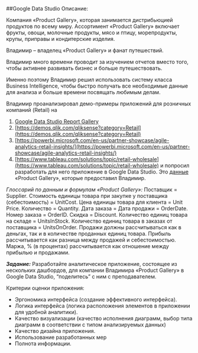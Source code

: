 ##Google Data Studio
Описание:

Компания «Product Gallery», которая занимается дистрибьюцией продуктов по всему миру. Ассортимент «Product Gallery» включает фрукты, овощи, молочные продукты, мясо и птицу, морепродукты, крупы, приправы и кондитерские изделия.

Владимир – владелец «Product Gallery» и фанат путешествий.

Владимир много времени проводит за изучением отчетов вместо того, чтобы активнее развивать бизнес и больше путешествовать.

Именно поэтому Владимир решил использовать систему класса Business Intelligence, чтобы быстро получать все необходимые данные для анализа и больше времени посвящать любимым делам.

Владимир проанализировал демо-примеры приложений для розничных компаний (Retail) на
1. [Google Data Studio Report Gallery](https://datastudio.google.com/gallery)
2. [https://demos.qlik.com/qliksense?category=Retail](https://demos.qlik.com/qliksense?category=Retail)
3. [https://powerbi.microsoft.com/en-us/partner-showcase/agile-analytics-retail-insights/](https://powerbi.microsoft.com/en-us/partner-showcase/agile-analytics-retail-insights/)
4. [https://www.tableau.com/solutions/topic/retail-wholesale](https://www.tableau.com/solutions/topic/retail-wholesale)
и попросил разработать для него приложение в Google Data Studio. Это [данные](https://github.com/AlfiyaNuri/projects2021/blob/main/m1/Product%20Gallery.xlsx) «Product Gallery», которые предоставил Владимир.

*Глоссарий по данным и формулам «Product Gallery»:*
  Поставщик = Supplier.
  Стоимость единицы товара при закупке у поставщика (себестоимость) = UnitCost.
  Цена единицы товара для клиента = Unit Price.
  Количество = Quantity.
  Дата заказа = Дата продажи = OrderDate.
  Номер заказа = OrderID.
  Скидка = Discount.
  Количество единиц товара на складе = UnitsInStock.
  Количество единиц товара в заказах от поставщика = UnitsOnOrder.
  Продажи должны рассчитываться как в деньгах, так и в количестве проданных единиц товара.
  Прибыль рассчитывается как разница между продажей и себестоимостью.
  Маржа, % (в процентах) рассчитывается как отношение между прибылью и продажами.

***Задание:***
Разработайте аналитическое приложение, состоящее из нескольких дашбордов, для компании Владимира «Product Gallery» в Google Data Studio, “поделитесь” с ним с преподавателем.

Критерии оценки приложения:
* Эргономика интерфейса (создание эффективного интерфейса).
* Логика интерфейса (логика расположения элементов в приложении для удобной аналитики).
* Качество визуализации (качество исполнения диаграмм, выбор типа диаграмм в соответствии с типом анализируемых данных)
* Качество дизайна приложения.
* Использование разработанных мер
* Полнота информации.
